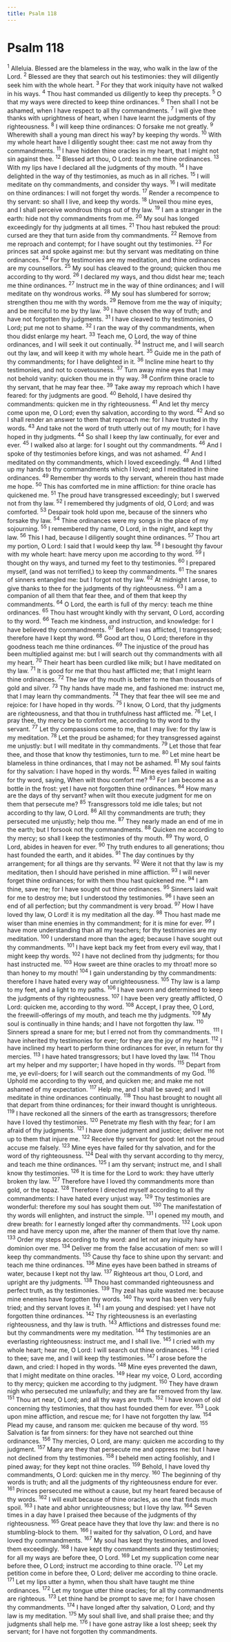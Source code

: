 ```yaml
---
title: Psalm 118
---
```

# Psalm 118

<sup>1</sup> Alleluia. Blessed are the blameless in the way, who walk in the law of the Lord. <sup>2</sup> Blessed are they that search out his testimonies: they will diligently seek him with the whole heart. <sup>3</sup> For they that work iniquity have not walked in his ways. <sup>4</sup> Thou hast commanded us diligently to keep thy precepts. <sup>5</sup> O that my ways were directed to keep thine ordinances. <sup>6</sup> Then shall I not be ashamed, when I have respect to all thy commandments. <sup>7</sup> I will give thee thanks with uprightness of heart, when I have learnt the judgments of thy righteousness. <sup>8</sup> I will keep thine ordinances: O forsake me not greatly. <sup>9</sup> Wherewith shall a young man direct his way? by keeping thy words. <sup>10</sup> With my whole heart have I diligently sought thee: cast me not away from thy commandments. <sup>11</sup> I have hidden thine oracles in my heart, that I might not sin against thee. <sup>12</sup> Blessed art thou, O Lord: teach me thine ordinances. <sup>13</sup> With my lips have I declared all the judgments of thy mouth. <sup>14</sup> I have delighted in the way of thy testimonies, as much as in all riches. <sup>15</sup> I will meditate on thy commandments, and consider thy ways. <sup>16</sup> I will meditate on thine ordinances: I will not forget thy words. <sup>17</sup> Render a recompence to thy servant: so shall I live, and keep thy words. <sup>18</sup> Unveil thou mine eyes, and I shall perceive wondrous things out of thy law. <sup>19</sup> I am a stranger in the earth: hide not thy commandments from me. <sup>20</sup> My soul has longed exceedingly for thy judgments at all times. <sup>21</sup> Thou hast rebuked the proud: cursed are they that turn aside from thy commandments. <sup>22</sup> Remove from me reproach and contempt; for I have sought out thy testimonies. <sup>23</sup> For princes sat and spoke against me: but thy servant was meditating on thine ordinances. <sup>24</sup> For thy testimonies are my meditation, and thine ordinances are my counsellors. <sup>25</sup> My soul has cleaved to the ground; quicken thou me according to thy word. <sup>26</sup> I declared my ways, and thou didst hear me; teach me thine ordinances. <sup>27</sup> Instruct me in the way of thine ordinances; and I will meditate on thy wondrous works. <sup>28</sup> My soul has slumbered for sorrow; strengthen thou me with thy words. <sup>29</sup> Remove from me the way of iniquity; and be merciful to me by thy law. <sup>30</sup> I have chosen the way of truth; and have not forgotten thy judgments. <sup>31</sup> I have cleaved to thy testimonies, O Lord; put me not to shame. <sup>32</sup> I ran the way of thy commandments, when thou didst enlarge my heart. <sup>33</sup> Teach me, O Lord, the way of thine ordinances, and I will seek it out continually. <sup>34</sup> Instruct me, and I will search out thy law, and will keep it with my whole heart. <sup>35</sup> Guide me in the path of thy commandments; for I have delighted in it. <sup>36</sup> Incline mine heart to thy testimonies, and not to covetousness. <sup>37</sup> Turn away mine eyes that I may not behold vanity: quicken thou me in thy way. <sup>38</sup> Confirm thine oracle to thy servant, that he may fear thee. <sup>39</sup> Take away my reproach which I have feared: for thy judgments are good. <sup>40</sup> Behold, I have desired thy commandments: quicken me in thy righteousness. <sup>41</sup> And let thy mercy come upon me, O Lord; even thy salvation, according to thy word. <sup>42</sup> And so I shall render an answer to them that reproach me: for I have trusted in thy words. <sup>43</sup> And take not the word of truth utterly out of my mouth; for I have hoped in thy judgments. <sup>44</sup> So shall I keep thy law continually, for ever and ever. <sup>45</sup> I walked also at large: for I sought out thy commandments. <sup>46</sup> And I spoke of thy testimonies before kings, and was not ashamed. <sup>47</sup> And I meditated on thy commandments, which I loved exceedingly. <sup>48</sup> And I lifted up my hands to thy commandments which I loved; and I meditated in thine ordinances. <sup>49</sup> Remember thy words to thy servant, wherein thou hast made me hope. <sup>50</sup> This has comforted me in mine affliction: for thine oracle has quickened me. <sup>51</sup> The proud have transgressed exceedingly; but I swerved not from thy law. <sup>52</sup> I remembered thy judgments of old, O Lord; and was comforted. <sup>53</sup> Despair took hold upon me, because of the sinners who forsake thy law. <sup>54</sup> Thine ordinances were my songs in the place of my sojourning. <sup>55</sup> I remembered thy name, O Lord, in the night, and kept thy law. <sup>56</sup> This I had, because I diligently sought thine ordinances. <sup>57</sup> Thou art my portion, O Lord: I said that I would keep thy law. <sup>58</sup> I besought thy favour with my whole heart: have mercy upon me according to thy word. <sup>59</sup> I thought on thy ways, and turned my feet to thy testimonies. <sup>60</sup> I prepared myself, (and was not terrified,) to keep thy commandments. <sup>61</sup> The snares of sinners entangled me: but I forgot not thy law. <sup>62</sup> At midnight I arose, to give thanks to thee for the judgments of thy righteousness. <sup>63</sup> I am a companion of all them that fear thee, and of them that keep thy commandments. <sup>64</sup> O Lord, the earth is full of thy mercy: teach me thine ordinances. <sup>65</sup> Thou hast wrought kindly with thy servant, O Lord, according to thy word. <sup>66</sup> Teach me kindness, and instruction, and knowledge: for I have believed thy commandments. <sup>67</sup> Before I was afflicted, I transgressed; therefore have I kept thy word. <sup>68</sup> Good art thou, O Lord; therefore in thy goodness teach me thine ordinances. <sup>69</sup> The injustice of the proud has been multiplied against me: but I will search out thy commandments with all my heart. <sup>70</sup> Their heart has been curdled like milk; but I have meditated on thy law. <sup>71</sup> It is good for me that thou hast afflicted me; that I might learn thine ordinances. <sup>72</sup> The law of thy mouth is better to me than thousands of gold and silver. <sup>73</sup> Thy hands have made me, and fashioned me: instruct me, that I may learn thy commandments. <sup>74</sup> They that fear thee will see me and rejoice: for I have hoped in thy words. <sup>75</sup> I know, O Lord, that thy judgments are righteousness, and that thou in truthfulness hast afflicted me. <sup>76</sup> Let, I pray thee, thy mercy be to comfort me, according to thy word to thy servant. <sup>77</sup> Let thy compassions come to me, that I may live: for thy law is my meditation. <sup>78</sup> Let the proud be ashamed; for they transgressed against me unjustly: but I will meditate in thy commandments. <sup>79</sup> Let those that fear thee, and those that know thy testimonies, turn to me. <sup>80</sup> Let mine heart be blameless in thine ordinances, that I may not be ashamed. <sup>81</sup> My soul faints for thy salvation: I have hoped in thy words. <sup>82</sup> Mine eyes failed in waiting for thy word, saying, When wilt thou comfort me? <sup>83</sup> For I am become as a bottle in the frost: yet I have not forgotten thine ordinances. <sup>84</sup> How many are the days of thy servant? when wilt thou execute judgment for me on them that persecute me? <sup>85</sup> Transgressors told me idle tales; but not according to thy law, O Lord. <sup>86</sup> All thy commandments are truth; they persecuted me unjustly; help thou me. <sup>87</sup> They nearly made an end of me in the earth; but I forsook not thy commandments. <sup>88</sup> Quicken me according to thy mercy; so shall I keep the testimonies of thy mouth. <sup>89</sup> Thy word, O Lord, abides in heaven for ever. <sup>90</sup> Thy truth endures to all generations; thou hast founded the earth, and it abides. <sup>91</sup> The day continues by thy arrangement; for all things are thy servants. <sup>92</sup> Were it not that thy law is my meditation, then I should have perished in mine affliction. <sup>93</sup> I will never forget thine ordinances; for with them thou hast quickened me. <sup>94</sup> I am thine, save me; for I have sought out thine ordinances. <sup>95</sup> Sinners laid wait for me to destroy me; but I understood thy testimonies. <sup>96</sup> I have seen an end of all perfection; but thy commandment is very broad. <sup>97</sup> How I have loved thy law, O Lord! it is my meditation all the day. <sup>98</sup> Thou hast made me wiser than mine enemies in thy commandment; for it is mine for ever. <sup>99</sup> I have more understanding than all my teachers; for thy testimonies are my meditation. <sup>100</sup> I understand more than the aged; because I have sought out thy commandments. <sup>101</sup> I have kept back my feet from every evil way, that I might keep thy words. <sup>102</sup> I have not declined from thy judgments; for thou hast instructed me. <sup>103</sup> How sweet are thine oracles to my throat! more so than honey to my mouth! <sup>104</sup> I gain understanding by thy commandments: therefore I have hated every way of unrighteousness. <sup>105</sup> Thy law is a lamp to my feet, and a light to my paths. <sup>106</sup> I have sworn and determined to keep the judgments of thy righteousness. <sup>107</sup> I have been very greatly afflicted, O Lord: quicken me, according to thy word. <sup>108</sup> Accept, I pray thee, O Lord, the freewill-offerings of my mouth, and teach me thy judgments. <sup>109</sup> My soul is continually in thine hands; and I have not forgotten thy law. <sup>110</sup> Sinners spread a snare for me; but I erred not from thy commandments. <sup>111</sup> I have inherited thy testimonies for ever; for they are the joy of my heart. <sup>112</sup> I have inclined my heart to perform thine ordinances for ever, in return for thy mercies. <sup>113</sup> I have hated transgressors; but I have loved thy law. <sup>114</sup> Thou art my helper and my supporter; I have hoped in thy words. <sup>115</sup> Depart from me, ye evil-doers; for I will search out the commandments of my God. <sup>116</sup> Uphold me according to thy word, and quicken me; and make me not ashamed of my expectation. <sup>117</sup> Help me, and I shall be saved; and I will meditate in thine ordinances continually. <sup>118</sup> Thou hast brought to nought all that depart from thine ordinances; for their inward thought is unrighteous. <sup>119</sup> I have reckoned all the sinners of the earth as transgressors; therefore have I loved thy testimonies. <sup>120</sup> Penetrate my flesh with thy fear; for I am afraid of thy judgments. <sup>121</sup> I have done judgment and justice; deliver me not up to them that injure me. <sup>122</sup> Receive thy servant for good: let not the proud accuse me falsely. <sup>123</sup> Mine eyes have failed for thy salvation, and for the word of thy righteousness. <sup>124</sup> Deal with thy servant according to thy mercy, and teach me thine ordinances. <sup>125</sup> I am thy servant; instruct me, and I shall know thy testimonies. <sup>126</sup> It is time for the Lord to work: they have utterly broken thy law. <sup>127</sup> Therefore have I loved thy commandments more than gold, or the topaz. <sup>128</sup> Therefore I directed myself according to all thy commandments: I have hated every unjust way. <sup>129</sup> Thy testimonies are wonderful: therefore my soul has sought them out. <sup>130</sup> The manifestation of thy words will enlighten, and instruct the simple. <sup>131</sup> I opened my mouth, and drew breath: for I earnestly longed after thy commandments. <sup>132</sup> Look upon me and have mercy upon me, after the manner of them that love thy name. <sup>133</sup> Order my steps according to thy word: and let not any iniquity have dominion over me. <sup>134</sup> Deliver me from the false accusation of men: so will I keep thy commandments. <sup>135</sup> Cause thy face to shine upon thy servant: and teach me thine ordinances. <sup>136</sup> Mine eyes have been bathed in streams of water, because I kept not thy law. <sup>137</sup> Righteous art thou, O Lord, and upright are thy judgments. <sup>138</sup> Thou hast commanded righteousness and perfect truth, as thy testimonies. <sup>139</sup> Thy zeal has quite wasted me: because mine enemies have forgotten thy words. <sup>140</sup> Thy word has been very fully tried; and thy servant loves it. <sup>141</sup> I am young and despised: yet I have not forgotten thine ordinances. <sup>142</sup> Thy righteousness is an everlasting righteousness, and thy law is truth. <sup>143</sup> Afflictions and distresses found me: but thy commandments were my meditation. <sup>144</sup> Thy testimonies are an everlasting righteousness: instruct me, and I shall live. <sup>145</sup> I cried with my whole heart; hear me, O Lord: I will search out thine ordinances. <sup>146</sup> I cried to thee; save me, and I will keep thy testimonies. <sup>147</sup> I arose before the dawn, and cried: I hoped in thy words. <sup>148</sup> Mine eyes prevented the dawn, that I might meditate on thine oracles. <sup>149</sup> Hear my voice, O Lord, according to thy mercy; quicken me according to thy judgment. <sup>150</sup> They have drawn nigh who persecuted me unlawfully; and they are far removed from thy law. <sup>151</sup> Thou art near, O Lord; and all thy ways are truth. <sup>152</sup> I have known of old concerning thy testimonies, that thou hast founded them for ever. <sup>153</sup> Look upon mine affliction, and rescue me; for I have not forgotten thy law. <sup>154</sup> Plead my cause, and ransom me: quicken me because of thy word. <sup>155</sup> Salvation is far from sinners: for they have not searched out thine ordinances. <sup>156</sup> Thy mercies, O Lord, are many: quicken me according to thy judgment. <sup>157</sup> Many are they that persecute me and oppress me: but I have not declined from thy testimonies. <sup>158</sup> I beheld men acting foolishly, and I pined away; for they kept not thine oracles. <sup>159</sup> Behold, I have loved thy commandments, O Lord: quicken me in thy mercy. <sup>160</sup> The beginning of thy words is truth; and all the judgments of thy righteousness endure for ever. <sup>161</sup> Princes persecuted me without a cause, but my heart feared because of thy words. <sup>162</sup> I will exult because of thine oracles, as one that finds much spoil. <sup>163</sup> I hate and abhor unrighteousness; but I love thy law. <sup>164</sup> Seven times in a day have I praised thee because of the judgments of thy righteousness. <sup>165</sup> Great peace have they that love thy law: and there is no stumbling-block to them. <sup>166</sup> I waited for thy salvation, O Lord, and have loved thy commandments. <sup>167</sup> My soul has kept thy testimonies, and loved them exceedingly. <sup>168</sup> I have kept thy commandments and thy testimonies; for all my ways are before thee, O Lord. <sup>169</sup> Let my supplication come near before thee, O Lord; instruct me according to thine oracle. <sup>170</sup> Let my petition come in before thee, O Lord; deliver me according to thine oracle. <sup>171</sup> Let my lips utter a hymn, when thou shalt have taught me thine ordinances. <sup>172</sup> Let my tongue utter thine oracles; for all thy commandments are righteous. <sup>173</sup> Let thine hand be prompt to save me; for I have chosen thy commandments. <sup>174</sup> I have longed after thy salvation, O Lord; and thy law is my meditation. <sup>175</sup> My soul shall live, and shall praise thee; and thy judgments shall help me. <sup>176</sup> I have gone astray like a lost sheep; seek thy servant; for I have not forgotten thy commandments. 